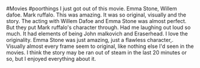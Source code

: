#Movies #poorthings 
I just got out of this movie. Emma Stone, Willem dafoe. Mark ruffalo. This was amazing. It was so original, visually and the story. The acting with Willem Dafoe and Emma Stone was almost perfect. But they put Mark ruffalo's character through. Had me laughing out loud so much. It had elements of being John malkovich and Eraserhead. I love the originality. Emma Stone was just amazing, just a flawless character,. Visually almost every frame seem to original, like nothing else I'd seen in the movies. I think the story may be ran out of steam in the last 20 minutes or so, but I enjoyed everything about it.